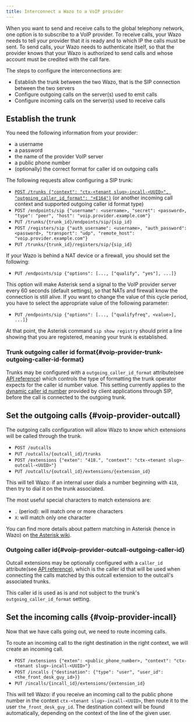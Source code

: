 ```yaml
---
title: Interconnect a Wazo to a VoIP provider
---
```


When you want to send and receive calls to the global telephony network, one option is to subscribe
to a VoIP provider. To receive calls, your Wazo needs to tell your provider that it is ready and to
which IP the calls must be sent. To send calls, your Wazo needs to authenticate itself, so that the
provider knows that your Wazo is authorized to send calls and whose account must be credited with
the call fare.

The steps to configure the interconnections are:

- Establish the trunk between the two Wazo, that is the SIP connection between the two servers
- Configure outgoing calls on the server(s) used to emit calls
- Configure incoming calls on the server(s) used to receive calls

## Establish the trunk

You need the following information from your provider:

- a username
- a password
- the name of the provider VoIP server
- a public phone number
- (optionally) the correct format for caller id on outgoing calls

The following requests allow configuring a SIP trunk:

- [`POST /trunks {"context": "ctx-<tenant slug>-incall-<UUID>", "outgoing_caller_id_format": "+E164"}`](/documentation/api/configuration.html#tag/trunks/operation/create_trunk)
  (or another incoming call context and supported outgoing caller id format type)
- `POST /endpoints/sip {"username": <username>, "secret": <password>, "type": "peer", "host": "voip.provider.example.com"}`
- `PUT /trunks/{trunk_id}/endpoints/sip/{sip_id}`
- `POST /registers/sip {"auth_username": <username>, "auth_password": <password>, "transport": "udp", "remote_host": "voip.provider.example.com"}`
- `PUT /trunks/{trunk_id}/registers/sip/{sip_id}`

If your Wazo is behind a NAT device or a firewall, you should set the following:

- `PUT /endpoints/sip {"options": [..., ["qualify", "yes"], ...]}`

This option will make Asterisk send a signal to the VoIP provider server every 60 seconds (default
settings), so that NATs and firewall know the connection is still alive. If you want to change the
value of this cycle period, you have to select the appropriate value of the following parameter:

- `PUT /endpoints/sip {"options": [..., ["qualifyfreq", <value>], ...]}`

At that point, the Asterisk command `sip show registry` should print a line showing that you are
registered, meaning your trunk is established.

### Trunk outgoing caller id format{#voip-provider-trunk-outgoing-caller-id-format}

Trunks may be configured with a `outgoing_caller_id_format` attribute(see
[API reference](/documentation/api/configuration.html#tag/trunks/operation/create_trunk)) which
controls the type of formatting the trunk operator expects for the caller id number value. This
setting currently applies to the
[dynamic caller id number](/uc-doc/administration/callerid#dynamic-caller-id) provided by client
applications through SIP, before the call is connected to the outgoing trunk.

## Set the outgoing calls {#voip-provider-outcall}

The outgoing calls configuration will allow Wazo to know which extensions will be called through the
trunk.

- `POST /outcalls`
- `PUT /outcalls/{outcall_id}/trunks`
- `POST /extensions {"exten": "418.", "context": "ctx-<tenant slug>-outcall-<UUID>"}`
- `PUT /outcalls/{outcall_id}/extensions/{extension_id}`

This will tell Wazo: if an internal user dials a number beginning with `418`, then try to dial it on
the trunk associated.

The most useful special characters to match extensions are:

- `.` (period): will match one or more characters
- `X`: will match only one character

You can find more details about pattern matching in Asterisk (hence in Wazo) on
[the Asterisk wiki](https://docs.asterisk.org/Configuration/Dialplan/Pattern-Matching).

### Outgoing caller id{#voip-provider-outcall-outgoing-caller-id}

Outcall extensions may be optionally configured with a `caller_id` attribute(see
[API reference](/documentation/api/configuration.html#tag/extensions/operation/associate_outcall_extension)),
which is the caller id that will be used when connecting the calls matched by this outcall extension
to the outcall's associated trunks.

This caller id is used as is and not subject to the trunk's `outgoing_caller_id_format` setting.

## Set the incoming calls {#voip-provider-incall}

Now that we have calls going out, we need to route incoming calls.

To route an incoming call to the right destination in the right context, we will create an incoming
call.

- `POST /extensions {"exten": <public_phone_number>, "context": "ctx-<tenant slug>-incall-<UUID>"}`
- `POST /incalls {"destination": {"type": "user", "user_id": <the_front_desk_guy_id>}}`
- `PUT /incalls/{incall_id}/extensions/{extension_id}`

This will tell Wazo: if you receive an incoming call to the public phone number in the context
`ctx-<tenant slug>-incall-<UUID>`, then route it to the user `the_front_desk_guy_id`. The
destination context will be found automatically, depending on the context of the line of the given
user.
